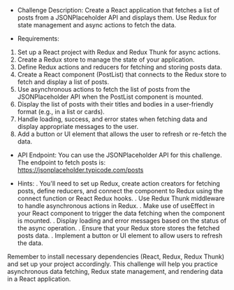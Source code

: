 - Challenge Description:
  Create a React application that fetches a list of posts from a JSONPlaceholder API and displays them. Use Redux for state management and async actions to fetch the data.

- Requirements:

1. Set up a React project with Redux and Redux Thunk for async actions.
2. Create a Redux store to manage the state of your application.
3. Define Redux actions and reducers for fetching and storing posts data.
4. Create a React component (PostList) that connects to the Redux store to fetch and display a list of posts.
5. Use asynchronous actions to fetch the list of posts from the JSONPlaceholder API when the PostList component is mounted.
6. Display the list of posts with their titles and bodies in a user-friendly format (e.g., in a list or cards).
7. Handle loading, success, and error states when fetching data and display appropriate messages to the user.
8. Add a button or UI element that allows the user to refresh or re-fetch the data.

- API Endpoint:
  You can use the JSONPlaceholder API for this challenge. The endpoint to fetch posts is: https://jsonplaceholder.typicode.com/posts

- Hints:
  . You'll need to set up Redux, create action creators for fetching posts, define reducers, and connect the component to Redux using the connect function or React Redux hooks.
  . Use Redux Thunk middleware to handle asynchronous actions in Redux.
  . Make use of useEffect in your React component to trigger the data fetching when the component is mounted.
  . Display loading and error messages based on the status of the async operation.
  . Ensure that your Redux store stores the fetched posts data.
  . Implement a button or UI element to allow users to refresh the data.

Remember to install necessary dependencies (React, Redux, Redux Thunk) and set up your project accordingly. This challenge will help you practice asynchronous data fetching, Redux state management, and rendering data in a React application.
